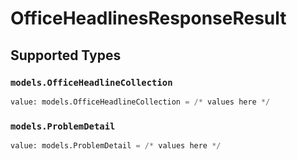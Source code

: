 # OfficeHeadlinesResponseResult


## Supported Types

### `models.OfficeHeadlineCollection`

```python
value: models.OfficeHeadlineCollection = /* values here */
```

### `models.ProblemDetail`

```python
value: models.ProblemDetail = /* values here */
```

